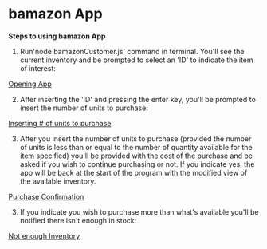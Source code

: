 # bamazon App
**Steps to using bamazon App**
1. Run'node bamazonCustomer.js' command in terminal. You'll see the current inventory and be prompted to select an 'ID' to indicate the item of interest:

[Opening App](./runningBamazon.JPG)

2. After inserting the 'ID' and pressing the enter key, you'll be prompted to insert the number of units to purchase:

[Inserting # of units to purchase](./insertingUnitNum.JPG)

3. After you insert the number of units to purchase (provided the number of units is less than or equal to the number of quantity available for the item specified) you'll be provided with the cost of the purchase and be asked if you wish to continue purchasing or not. If you indicate yes, the app will be back at the start of the program with the modified view of the available inventory.

[Purchase Confirmation](./purchaseConfirmation.JPG)

3. If you indicate you wish to purchase more than what's available you'll be notified there isn't enough in stock:

[Not enough Inventory](./)
